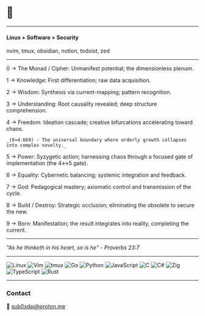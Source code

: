 
# 🐧
---

#### Linux + Software + Security

nvim, tmux, obsidian, notion, todoist, zed

  ------
  
0 → The Monad / Cipher: Unmanifest potential; the dimensionless plenum.

1 → Knowledge: First differentiation; raw data acquisition.

2 → Wisdom: Synthesis via current-mapping; pattern recognition.

3 → Understanding: Root causality revealed; deep structure comprehension.

4 → Freedom: Ideation cascade; creative bifurcations accelerating toward chaos.

    _(δ≈4.669) - The universal boundary where orderly growth collapses into complex novelty._

5 → Power: Syzygetic action; harnessing chaos through a focused gate of implementation (the 4↔5 gate).

6 → Equality: Cybernetic balancing; systemic integration and feedback.

7 → God: Pedagogical mastery; axiomatic control and transmission of the cycle.

8 → Build / Destroy: Strategic occlusion; eliminating the obsolete to secure the new.

9 → Born: Manifestation; the result integrates into reality, completing the current.

------




_"As he thinketh in his heart, so is he" - Proverbs 23:7_


---

![Linux](https://img.shields.io/badge/Linux-FCC624?style=for-the-badge&logo=linux&logoColor=black)
![Vim](https://img.shields.io/badge/VIM-%2311AB00.svg?style=for-the-badge&logo=vim&logoColor=white)
![tmux](https://img.shields.io/badge/tmux-1BB91F?style=for-the-badge&logo=tmux&logoColor=white)
![Go](https://img.shields.io/badge/go-%2300ADD8.svg?style=for-the-badge&logo=go&logoColor=white)
![Python](https://img.shields.io/badge/python-3670A0?style=for-the-badge&logo=python&logoColor=ffdd54)
![JavaScript](https://img.shields.io/badge/javascript-%23323330.svg?style=for-the-badge&logo=javascript&logoColor=%23F7DF1E)
![C](https://img.shields.io/badge/c-%2300599C.svg?style=for-the-badge&logo=c&logoColor=white)
![C#](https://img.shields.io/badge/c%23-%23239120.svg?style=for-the-badge&logo=csharp&logoColor=white)
![Zig](https://img.shields.io/badge/zig-%23F7A41D.svg?style=for-the-badge&logo=zig&logoColor=white)
![TypeScript](https://img.shields.io/badge/typescript-%23007ACC.svg?style=for-the-badge&logo=typescript&logoColor=white)
![Rust](https://img.shields.io/badge/rust-%23000000.svg?style=for-the-badge&logo=rust&logoColor=white)


---
### Contact

📧 [sub0xdai@proton.me](mailto:sub0xdai@proton.me)










                        
